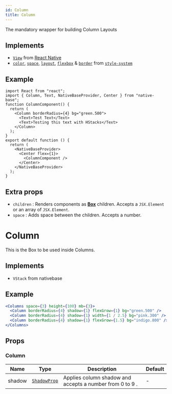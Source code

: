 ```yaml
---
id: Column
title: Column
---
```


The mandatory wrapper for building Column Layouts

## Implements

- [`View`](https://reactnative.dev/docs/view) from [React Native](https://reactnative.dev)
- [`color`](https://styled-system.com/api/#color), [`space`](https://styled-system.com/api/#space), [`layout`](https://styled-system.com/api/#layout), [`flexbox`](https://styled-system.com/api/#flexbox) & [`border`](https://styled-system.com/api/#border) from [`style-system`](https://styled-system.com/)

## Example

```SnackPlayer name=Columns%20Example
import React from "react";
import { Column, Text, NativeBaseProvider, Center } from "native-base";
function ColumnComponent() {
  return (
    <Column borderRadius={4} bg="green.500">
      <Text>Test Text</Text>
      <Text>Testing this text with HStacks</Text>
    </Column>
  );
}
export default function () {
  return (
    <NativeBaseProvider>
      <Center flex={1}>
        <ColumnComponent />
      </Center>
    </NativeBaseProvider>
  );
}
```

## Extra props

- `children` : Renders components as **[Box](box.md)** children. Accepts a `JSX.Element` or an array of `JSX.Element`.
- `space` : Adds space between the children. Accepts a number.

# Column

This is the Box to be used inside Columns.

## Implements

- `VStack` from nativebase

## Example

```jsx
<Columns space={3} height={100} mb={3}>
  <Column borderRadius={4} shadow={1} flexGrow={1} bg="green.500" />
  <Column borderRadius={4} shadow={1} width={1 / 2.5} bg="pink.300" />
  <Column borderRadius={4} shadow={1} flexGrow={1.5} bg="indigo.800" />
</Columns>
```

## Props

### Column

| Name   | Type                                                                  | Description                                              | Default |
| ------ | --------------------------------------------------------------------- | -------------------------------------------------------- | ------- |
| shadow | [`ShadowProp`](http://localhost:3000/docs/next/default-theme#shadows) | Applies column shadow and accepts a number from 0 to 9 . | -       |
